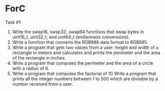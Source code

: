 # ForC

Task #1
1. Write the swap16, swap32, swap64 functions that swap bytes in uint16_t, uint32_t, and uint64_t (endianness conversions).
2. Write a function that converts the RGB888 data format to RGB565.
3. Write a program that gets two values from a user: height and width of a rectangle in meters and calculates and prints the perimeter and the area of the rectangle in inches.
4. Write a program that computes the perimeter and the area of a circle with a radius of 6.
5. Write a program that computes the factorial of 10 Write a program that prints all the integer numbers between 1 to 500 which are divisible by a number received from a user.